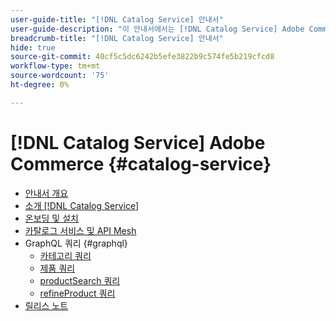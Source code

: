 ```yaml
---
user-guide-title: "[!DNL Catalog Service] 안내서"
user-guide-description: "이 안내서에서는 [!DNL Catalog Service] Adobe Commerce에 대해 설명합니다."
breadcrumb-title: "[!DNL Catalog Service] 안내서"
hide: true
source-git-commit: 40cf5c5dc6242b5efe3822b9c574fe5b219cfcd8
workflow-type: tm+mt
source-wordcount: '75'
ht-degree: 0%

---
```


# [!DNL Catalog Service] Adobe Commerce {#catalog-service}

- [안내서 개요](guide-overview.md)
- [소개 [!DNL Catalog Service]](overview.md)
- [온보딩 및 설치](installation.md)
- [카탈로그 서비스 및 API Mesh](mesh.md)
- GraphQL 쿼리 {#graphql}
   - [카테고리 쿼리](https://developer.adobe.com/commerce/webapi/graphql/schema/catalog-service/queries/categories/)
   - [제품 쿼리](https://developer.adobe.com/commerce/webapi/graphql/schema/catalog-service/queries/products/)
   - [productSearch 쿼리](https://developer.adobe.com/commerce/webapi/graphql/schema/catalog-service/queries/product-search/)
   - [refineProduct 쿼리](https://developer.adobe.com/commerce/webapi/graphql/schema/catalog-service/queries/refine-product/)
- [릴리스 노트](release-notes.md)
